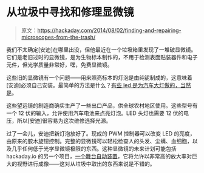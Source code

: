 # 从垃圾中寻找和修理显微镜

> 原文：<https://hackaday.com/2014/08/02/finding-and-repairing-microscopes-from-the-trash/>

我们不太确定[安迪]在哪里出没，但他最近在一个垃圾箱里发现了一堆破显微镜。它们是老旧过时的显微镜，是为生物标本制作的，不用于检测表面贴装器件和电子元件，但光学质量非常好，嘿，免费显微镜。

这些旧的显微镜有一个问题——用来照亮标本的灯泡是由纯铌制成的，这意味着[安迪]必须自己安装。最简单的方法是什么？[有些 led 是为汽车大灯做的，当然是](http://hackaday.io/project/2222)。

这些望远镜的制造商确实生产了一些出口产品，供全球农村地区使用。这些型号有一个 12 伏的输入，允许使用汽车电池来点亮灯泡。LED 头灯也需要 12 伏的电压，所以[安迪]很容易为这次维修选择光源。

过了一会儿，安迪把新灯泡放好了。现成的 PWM 控制器可以改变 LED 的亮度，由原来的胶木旋钮控制。完整的显微镜可以轻松检查人的头发、尘螨、血细胞，以及几乎任何低于光学显微镜极限的东西。这种显微镜的未来计划可能包括 hackaday.io 的另一个项目，[一个舞台自动装置](http://hackaday.io/project/1866-Stagmo%3A-Microscope-Stage-Automator-)，它将允许以非常高的放大率对巨大的视野进行成像——这对从垃圾中取出的东西来说是不错的。